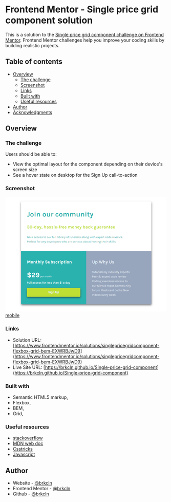 # Frontend Mentor - Single price grid component solution

This is a solution to the [Single price grid component challenge on Frontend Mentor](https://www.frontendmentor.io/challenges/single-price-grid-component-5ce41129d0ff452fec5abbbc). Frontend Mentor challenges help you improve your coding skills by building realistic projects.

## Table of contents

- [Overview](#overview)
  - [The challenge](#the-challenge)
  - [Screenshot](#screenshot)
  - [Links](#links)
  - [Built with](#built-with)
  - [Useful resources](#useful-resources)
- [Author](#author)
- [Acknowledgments](#acknowledgments)

## Overview

### The challenge

Users should be able to:

- View the optimal layout for the component depending on their device's screen size
- See a hover state on desktop for the Sign Up call-to-action

### Screenshot

![desktop](./images/desktop.png) [mobile](./images/mobile.png)

### Links

- Solution URL: [https://www.frontendmentor.io/solutions/singlepricegridcomponent-flexbox-grid-bem-EXWRBJwD9](https://www.frontendmentor.io/solutions/singlepricegridcomponent-flexbox-grid-bem-EXWRBJwD9)
- Live Site URL: [https://brkcln.github.io/Single-price-grid-component](https://brkcln.github.io/Single-price-grid-component)

### Built with

- Semantic HTML5 markup,
- Flexbox,
- BEM,
- Grid,

### Useful resources

- [stackoverflow](https://stackoverflow.com/)
- [MDN web doc](https://developer.mozilla.org/)
- [Csstricks](https://css-tricks.com)
- [Javascript](www.javascripttutorial.net)

## Author

- Website - [@brkcln](https://brkcln.github.io/brkcln)
- Frontend Mentor - [@brkcln](https://www.frontendmentor.io/profile/brkcln)
- Github - [@brkcln](https://github.com/brkcln)
